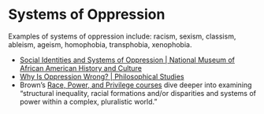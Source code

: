 # Systems of Oppression
Examples of systems of oppression include: racism, sexism, classism, ableism, ageism, homophobia, transphobia, xenophobia. 

- [Social Identities and Systems of Oppression | National Museum of African American History and Culture](https://nmaahc.si.edu/learn/talking-about-race/topics/social-identities-and-systems-oppression)
- [Why Is Oppression Wrong? | Philosophical Studies](https://link.springer.com/article/10.1007/s11098-023-02084-5#Sec2)
- Brown’s [Race, Power, and Privilege courses](https://college.brown.edu/design-your-education/explore-open-curriculum/course-selection/curricular-programs/examining-race) dive deeper into examining “structural inequality, racial formations and/or disparities and systems of power within a complex, pluralistic world.”